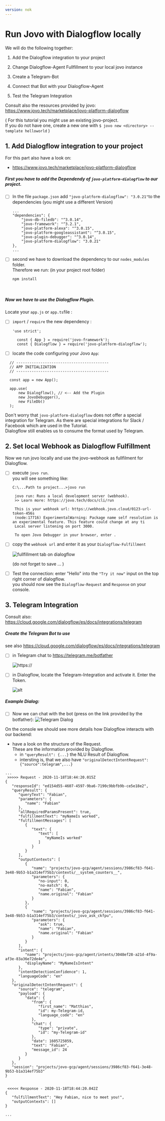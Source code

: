 ```yaml
---
version: nok
---
```

# Run Jovo with Dialogflow locally

We will do the following together:

 1. Add the Dialogflow integration to your project
 
 3. Change Dialogflow-Agent Fullfillment to your local jovo instance
 
 5. Create a Telegram-Bot

 6. Connect that Bot with your Dialogflow-Agent

 7. Test the Telegram Integration

Consult also the resources provided by jovo: 
 https://www.jovo.tech/marketplace/jovo-platform-dialogflow


( For this tutorial you might use an existing jovo-project.  
If you do not have one, create a new one with 
    ```
    $ jovo new <directory> --template helloworld
    ```
) 
## 1. Add Dialogflow integration to your project

For this part also have a look on:
 *  https://www.jovo.tech/marketplace/jovo-platform-dialogflow

##### First you have to add the Dependendy of `jovo-platform-dialogflow` to our project. 

 * [ ] In the file `package.json` add `"jovo-platform-dialogflow": "3.0.21"`to the dependencies (you might use a different Version) 

    ```
    ...
    "dependencies": {
        "jovo-db-filedb": "^3.0.14",
        "jovo-framework": "^3.2.1",
        "jovo-platform-alexa": "^3.0.15",
        "jovo-platform-googleassistant": "^3.0.15",
        "jovo-plugin-debugger": "^3.0.14",
        "jovo-platform-dialogflow": "3.0.21"
    },
    ...
    ```
 * [ ] second we have to download the dependency to our `nodes_modules` folder.  
 Therefore we run: (in your project root folder)
    ```
    npm install
    ```  
<br>

##### Now we have to use the Dialogflow Plugin.
Locate your `app.js` or `app.ts`file : 

* [ ] `import` / `require` the new dependency : 
  ```
  'use strict';

    const { App } = require('jovo-framework');
    const { Dialogflow } = require('jovo-platform-dialogflow');
  ```

* [ ]  locate the code configuring your Jovo `App`: 
  ```
    // ------------------------------------------
    // APP INITIALIZATION
    // ------------------------------------------

    const app = new App();

    app.use(
        new Dialogflow(), // <-- Add the Plugin
        new JovoDebugger(),
        new FileDb()
    );
  ```
  Don't worry that `jovo-platform-dialogflow` does not offer a special integration for Telegram. As there are special integrations for Slack / Facebook which are used in the Tutorial.  
  Dialogflow still enables us to consume the format used by Telegram.

## 2. Set local Webhook as Dialogflow Fulfillment
 Now we run jovo locally and use the jovo-webhook as fullfilment for Dialogflow.

 * [ ] execute `jovo run`.  
   you will see something like: 
   ```
   C:\...Path to project...>jovo run
 
    jovo run: Runs a local development server (webhook).
    >> Learn more: https://jovo.tech/docs/cli/run

    This is your webhook url: https://webhook.jovo.cloud/0123-url-token-456s
    (node:17716) ExperimentalWarning: Package name self resolution is an experimental feature. This feature could change at any ti
    Local server listening on port 3000.

    To open Jovo Debugger in your browser, enter .
   ```
  * [ ] copy the `webhook url` and enter it as your `Dialogflow-Fulfillment`


    ![fullfillment tab on dialogflow ](./img/Dialogflow-Fullfillment.png)
    
    (do not forget to save ... )
  * [ ] Test the connection:
     enter "Hello" into the `"Try it now"` input  on the top right corner of dialogflow.  
     you should now see the `Dialogflow-Request` and `Response` on your console.


## 3. Telegram Integration
Consult also: 
 https://cloud.google.com/dialogflow/es/docs/integrations/telegram

##### Create the Telegram Bot to use

see also https://cloud.google.com/dialogflow/es/docs/integrations/telegram


* [ ] in Telegram chat to https://telegram.me/botfather

   ![https://](img\Telegram-Botfather.png)

* [ ] in Dialogflow, locate the Telegram-Integration and activate it. Enter the Token.

    ![alt](img\Dialogflow-Telegram-integration.png)




##### Example Dialog:
* [ ] Now we can chat with the bot (press on the link provided by the botfather):
![Telegram Dialog](./img/Telegram-Dialog.png)

On the console we should see more details how Dialogflow interacts with our backend:
* have a look on the structure of the Request.  
 These are the information provided by Dialogflow.
    * in `"queryResult": {...}` the NLU Result of Dialogflow. 
    * intersting is, that we also have `"originalDetectIntentRequest": {"source":telegram",...}`
```
...
 >>>>> Request - 2020-11-18T18:44:20.015Z 
{
   "responseId": "ed154d55-4607-4597-9ba6-7190c9bbfb9b-ce5e18e2",
   "queryResult": {
      "queryText": "Fabian",
      "parameters": {
         "name": "Fabian"
      },
      "allRequiredParamsPresent": true,
      "fulfillmentText": "myNameIs worked",
      "fulfillmentMessages": [
         {
            "text": {
               "text": [
                  "myNameIs worked"
               ]
            }
         }
      ],
      "outputContexts": [
         {
            "name": "projects/jovo-gcp/agent/sessions/3986cf83-f641-3e48-9b53-b1a314ef75b3/contexts/__system_counters__",     
            "parameters": {
               "no-input": 0,
               "no-match": 0,
               "name": "Fabian",
               "name.original": "Fabian"
            }
         },
         {
            "name": "projects/jovo-gcp/agent/sessions/3986cf83-f641-3e48-9b53-b1a314ef75b3/contexts/_jovo_ask_ckfpu",
            "parameters": {
               "ask": true,
               "name": "Fabian",
               "name.original": "Fabian"
            }
         }
      ],
      "intent": {
         "name": "projects/jovo-gcp/agent/intents/3048ef28-a21d-4f9a-af3e-83a36e72de4e",
         "displayName": "MyNameIsIntent"
      },
      "intentDetectionConfidence": 1,
      "languageCode": "en"
   },
   "originalDetectIntentRequest": {
      "source": "telegram",
      "payload": {
         "data": {
            "from": {
               "first_name": "Matthias",
               "id": my-Telegram-id,
               "language_code": "en"
            },
            "chat": {
               "type": "private",
               "id": "my-Telegram-id"
            },
            "date": 1605725059,
            "text": "Fabian",
            "message_id": 24
         }
      }
   },
   "session": "projects/jovo-gcp/agent/sessions/3986cf83-f641-3e48-9b53-b1a314ef75b3"
}


 <<<<< Response - 2020-11-18T18:44:20.042Z 
{
   "fulfillmentText": "Hey Fabian, nice to meet you!",
   "outputContexts": []
}

...
```

